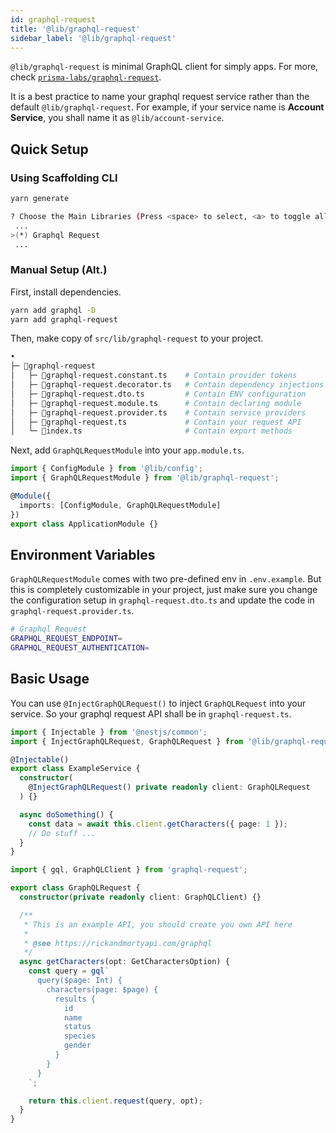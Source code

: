 ```yaml
---
id: graphql-request
title: '@lib/graphql-request'
sidebar_label: '@lib/graphql-request'
---
```


`@lib/graphql-request` is minimal GraphQL client for simply apps. For more, check [`prisma-labs/graphql-request`](https://github.com/prisma-labs/graphql-request#graphql-request).

It is a best practice to name your graphql request service rather than the default `@lib/graphql-request`. For example, if your service name is **Account Service**, you shall name it as `@lib/account-service`.

## Quick Setup

### Using Scaffolding CLI

```bash
yarn generate
```

```bash
? Choose the Main Libraries (Press <space> to select, <a> to toggle all, <i> to invert selection)
 ...
>(*) Graphql Request
 ...
```

### Manual Setup (Alt.)

First, install dependencies.

```bash
yarn add graphql -D
yarn add graphql-request
```

Then, make copy of `src/lib/graphql-request` to your project.

```bash
•
├─ 📁graphql-request
│   ├─ 📄graphql-request.constant.ts    # Contain provider tokens
│   ├─ 📄graphql-request.decorator.ts   # Contain dependency injections
│   ├─ 📄graphql-request.dto.ts         # Contain ENV configuration
│   ├─ 📄graphql-request.module.ts      # Contain declaring module
│   ├─ 📄graphql-request.provider.ts    # Contain service providers
│   ├─ 📄graphql-request.ts             # Contain your request API
│   └─ 📄index.ts                       # Contain export methods
```

Next, add `GraphQLRequestModule` into your `app.module.ts`.

```ts title="src/app.module.ts"
import { ConfigModule } from '@lib/config';
import { GraphQLRequestModule } from '@lib/graphql-request';

@Module({
  imports: [ConfigModule, GraphQLRequestModule]
})
export class ApplicationModule {}
```

## Environment Variables

`GraphQLRequestModule` comes with two pre-defined env in `.env.example`. But this is completely customizable in your project, just make sure you change the configuration setup in `graphql-request.dto.ts` and update the code in `graphql-request.provider.ts`.

```bash title=".env.example"
# Graphql Request
GRAPHQL_REQUEST_ENDPOINT=
GRAPHQL_REQUEST_AUTHENTICATION=
```

## Basic Usage

You can use `@InjectGraphQLRequest()` to inject `GraphQLRequest` into your service. So your graphql request API shall be in `graphql-request.ts`.

```ts title="example.service.ts"
import { Injectable } from '@nestjs/common';
import { InjectGraphQLRequest, GraphQLRequest } from '@lib/graphql-request';

@Injectable()
export class ExampleService {
  constructor(
    @InjectGraphQLRequest() private readonly client: GraphQLRequest
  ) {}

  async doSomething() {
    const data = await this.client.getCharacters({ page: 1 });
    // Do stuff ...
  }
}
```

```ts title="src/lib/graphql-request/graphql-request.ts"
import { gql, GraphQLClient } from 'graphql-request';

export class GraphQLRequest {
  constructor(private readonly client: GraphQLClient) {}

  /**
   * This is an example API, you should create you own API here
   *
   * @see https://rickandmortyapi.com/graphql
   */
  async getCharacters(opt: GetCharactersOption) {
    const query = gql`
      query($page: Int) {
        characters(page: $page) {
          results {
            id
            name
            status
            species
            gender
          }
        }
      }
    `;

    return this.client.request(query, opt);
  }
}
```
